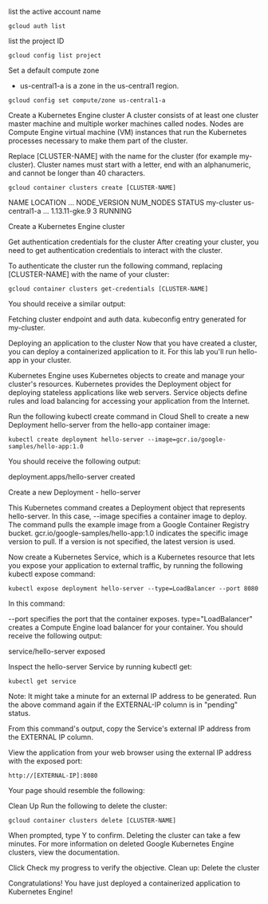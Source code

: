 list the active account name
```
gcloud auth list
```

list the project ID
```
gcloud config list project
```

Set a default compute zone
- us-central1-a is a zone in the us-central1 region.
```
gcloud config set compute/zone us-central1-a
```

Create a Kubernetes Engine cluster
A cluster consists of at least one cluster master machine and multiple worker machines called nodes. 
Nodes are Compute Engine virtual machine (VM) instances that run the Kubernetes processes necessary to make them part of the cluster.

Replace [CLUSTER-NAME] with the name for the cluster (for example my-cluster). 
Cluster names must start with a letter, end with an alphanumeric, and cannot be longer than 40 characters.
```
gcloud container clusters create [CLUSTER-NAME]
```

NAME        LOCATION       ...   NODE_VERSION  NUM_NODES  STATUS
my-cluster  us-central1-a  ...   1.13.11-gke.9  3          RUNNING

Create a Kubernetes Engine cluster

Get authentication credentials for the cluster
After creating your cluster, you need to get authentication credentials to interact with the cluster.

To authenticate the cluster run the following command, replacing [CLUSTER-NAME] with the name of your cluster:
```
gcloud container clusters get-credentials [CLUSTER-NAME]
```
You should receive a similar output:

Fetching cluster endpoint and auth data.
kubeconfig entry generated for my-cluster.

Deploying an application to the cluster
Now that you have created a cluster, you can deploy a containerized application to it. 
For this lab you'll run hello-app in your cluster.

Kubernetes Engine uses Kubernetes objects to create and manage your cluster's resources. 
Kubernetes provides the Deployment object for deploying stateless applications like web servers. 
Service objects define rules and load balancing for accessing your application from the Internet.

Run the following kubectl create command in Cloud Shell to create a new Deployment hello-server from the hello-app container image:

```
kubectl create deployment hello-server --image=gcr.io/google-samples/hello-app:1.0
```

You should receive the following output:

deployment.apps/hello-server created

Create a new Deployment - hello-server

This Kubernetes command creates a Deployment object that represents hello-server. 
In this case, --image specifies a container image to deploy. 
The command pulls the example image from a Google Container Registry bucket. 
gcr.io/google-samples/hello-app:1.0 indicates the specific image version to pull. 
If a version is not specified, the latest version is used.

Now create a Kubernetes Service, which is a Kubernetes resource that lets you expose your application to external traffic, 
by running the following kubectl expose command:
```
kubectl expose deployment hello-server --type=LoadBalancer --port 8080
```
In this command:

--port specifies the port that the container exposes.
type="LoadBalancer" creates a Compute Engine load balancer for your container.
You should receive the following output:

service/hello-server exposed

Inspect the hello-server Service by running kubectl get:
```
kubectl get service
```


Note: It might take a minute for an external IP address to be generated. 
Run the above command again if the EXTERNAL-IP column is in "pending" status.

From this command's output, copy the Service's external IP address from the EXTERNAL IP column.

View the application from your web browser using the external IP address with the exposed port:
```
http://[EXTERNAL-IP]:8080
```
Your page should resemble the following:

Clean Up
Run the following to delete the cluster:
```
gcloud container clusters delete [CLUSTER-NAME]
```
When prompted, type Y to confirm. Deleting the cluster can take a few minutes. For more information on deleted Google Kubernetes Engine clusters, view the documentation.

Click Check my progress to verify the objective.
Clean up: Delete the cluster

Congratulations!
You have just deployed a containerized application to Kubernetes Engine!
